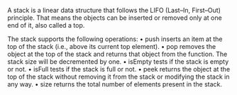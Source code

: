 A stack is a linear data structure that follows the LIFO (Last–In, First–Out) principle.
That means the objects can be inserted or removed only at one end of it, also called a top.

The stack supports the following operations:
•	push inserts an item at the top of the stack (i.e., above its current top element).
•	pop removes the object at the top of the stack and returns that object from the function. The stack size will be decremented by one.
•	isEmpty tests if the stack is empty or not.
•	isFull tests if the stack is full or not.
•	peek returns the object at the top of the stack without removing it from the stack or modifying the stack in any way.
•	size returns the total number of elements present in the stack.
